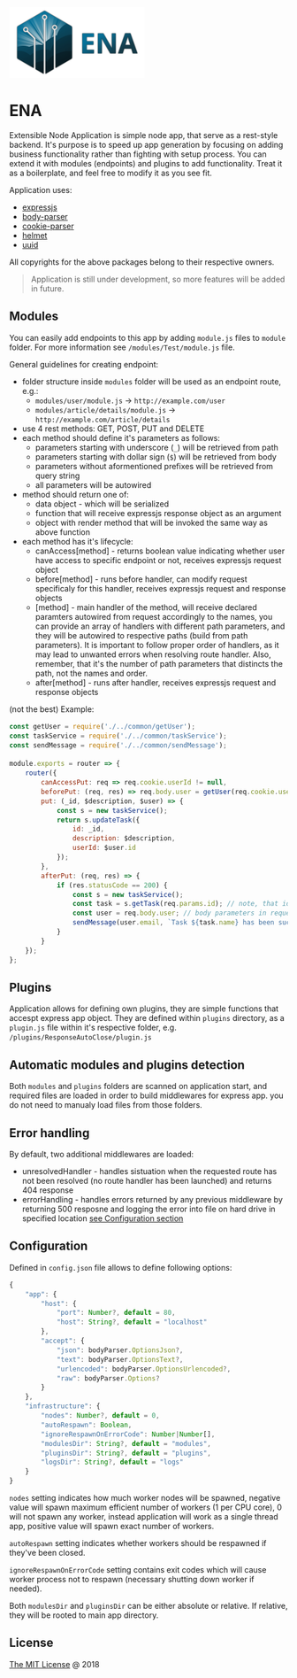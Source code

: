 ![alt text](/img/logo-wide-128.png)

# ENA
Extensible Node Application is simple node app, that serve as a rest-style backend. It's purpose is to speed up app generation by focusing on adding business functionality rather than fighting with setup process. You can extend it with modules (endpoints) and plugins to add functionality. Treat it as a boilerplate, and feel free to modify it as you see fit.

Application uses:
- [expressjs](https://www.npmjs.com/package/express)
- [body-parser](https://www.npmjs.com/package/body-parser)
- [cookie-parser](https://www.npmjs.com/package/cookie-parser)
- [helmet](https://www.npmjs.com/package/helmet)
- [uuid](https://www.npmjs.com/package/uuid)

All copyrights for the above packages belong to their respective owners.

> Application is still under development, so more features will be added in future.

## Modules
You can easily add endpoints to this app by adding `module.js` files to `module` folder. For more information see `/modules/Test/module.js` file.

General guidelines for creating endpoint:
- folder structure inside `modules` folder will be used as an endpoint route, e.g.:
  - `modules/user/module.js` -> `http://example.com/user`
  - `modules/article/details/module.js` -> `http://example.com/article/details`
- use 4 rest methods: GET, POST, PUT and DELETE
- each method should define it's parameters as follows:
  - parameters starting with underscore (`_`) will be retrieved from path
  - parameters starting with dollar sign (`$`) will be retrieved from body
  - parameters without aformentioned prefixes will be retrieved from query string
  - all parameters will be autowired
- method should return one of:
  - data object - which will be serialized
  - function that will receive expressjs response object as an argument
  - object with render method that will be invoked the same way as above function
- each method has it's lifecycle:
  - canAccess\[method\] - returns boolean value indicating whether user have access to specific endpoint or not, receives expressjs request object 
  - before\[method\] - runs before handler, can modify request specificaly for this handler, receives expressjs request and response objects
  - \[method\] - main handler of the method, will receive declared paramters autowired from request accordingly to the names, you can provide an array of handlers with different path parameters, and they will be autowired to respective paths (build from path parameters). It is important to follow proper order of handlers, as it may lead to unwanted errors when resolving route handler. Also, remember, that it's the number of path parameters that distincts the path, not the names and order.
  - after\[method\] - runs after handler, receives expressjs request and response objects

(not the best) Example:
```javascript
const getUser = require('./../common/getUser');
const taskService = require('./../common/taskService');
const sendMessage = require('./../common/sendMessage');

module.exports = router => {
    router({
        canAccessPut: req => req.cookie.userId != null,
        beforePut: (req, res) => req.body.user = getUser(req.cookie.userId),
        put: (_id, $description, $user) => {
            const s = new taskService();
            return s.updateTask({
                id: _id,
                description: $description,
                userId: $user.id
            });
        },
        afterPut: (req, res) => {
            if (res.statusCode == 200) {
                const s = new taskService();
                const task = s.getTask(req.params.id); // note, that id parameter from path does not use '_' character in it's name
                const user = req.body.user; // body parameters in request object also does not use prefix
                sendMessage(user.email, `Task ${task.name} has been successfully updated`);
            }
        }
    });
};
```

## Plugins
Application allows for defining own plugins, they are simple functions that accespt express app object. They are defined within `plugins` directory, as a `plugin.js` file within it's respective folder, e.g. `/plugins/ResponseAutoClose/plugin.js`

## Automatic modules and plugins detection
Both `modules` and `plugins` folders are scanned on application start, and required files are loaded in order to build middlewares for express app.
you do not need to manualy load files from those folders.

## Error handling
By default, two additional middlewares are loaded:
 - unresolvedHandler - handles sistuation when the requested route has not been resolved (no route handler has been launched) and returns 404 response
 - errorHandling - handles errors returned by any previous middleware by returning 500 resposne and logging the error into file on hard drive in specified location [see Configuration section](#configuration)

## Configuration
Defined in `config.json` file allows to define following options:
```javascript
{
    "app": {
        "host": {
            "port": Number?, default = 80,
            "host": String?, default = "localhost"
        },
        "accept": {
            "json": bodyParser.OptionsJson?,
            "text": bodyParser.OptionsText?,
            "urlencoded": bodyParser.OptionsUrlencoded?,
            "raw": bodyParser.Options?
        }
    },
    "infrastructure": {
        "nodes": Number?, default = 0,
        "autoRespawn": Boolean,
        "ignoreRespawnOnErrorCode": Number|Number[],
        "modulesDir": String?, default = "modules",
        "pluginsDir": String?, default = "plugins",
        "logsDir": String?, default = "logs"
    }
}
```

`nodes` setting indicates how much worker nodes will be spawned, negative value will spawn maximum efficient number of workers (1 per CPU core),
0 will not spawn any worker, instead application will work as a single thread app, positive value will spawn exact number of workers.

`autoRespawn` setting indicates whether workers should be respawned if they've been closed.

`ignoreRespawnOnErrorCode` setting contains exit codes which will cause worker process not to respawn (necessary shutting down worker if needed).

Both `modulesDir` and `pluginsDir` can be either absolute or relative. If relative, they will be rooted to main app directory.

## License

[The MIT License](https://opensource.org/licenses/MIT) @ 2018
